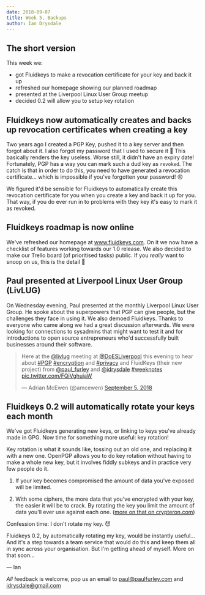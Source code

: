 ```yaml
---
date: 2018-09-07
title: Week 5, Backups
author: Ian Drysdale
---
```


## The short version

This week we:

* got Fluidkeys to make a revocation certificate for your key and back it up
* refreshed our homepage showing our planned roadmap
* presented at the Liverpool Linux User Group meetup
* decided 0.2 will allow you to setup key rotation

## Fluidkeys now automatically creates and backs up revocation certificates when creating a key

Two years ago I created a PGP Key, pushed it to a key server and then forgot about it. I also forgot my password that I used to secure it 🤦‍ This basically renders the key useless. Worse still, it didn't have an expiry date! Fortunately, PGP has a way you can mark such a dud key as `revoked`. The catch is that in order to do this, you need to have generated a revocation certificate... which is impossible if you've forgotten your password! 😡

We figured it'd be sensible for Fluidkeys to automatically create this revocation certificate for you when you create a key and back it up for you. That way, if you do ever run in to problems with they key it's easy to mark it as revoked.

## Fluidkeys roadmap is now online

We've refreshed our homepage at www.fluidkeys.com. On it we now have a checklist of features working towards our 1.0 release. We also decided to make our Trello board (of prioritised tasks) public. If you _really_ want to snoop on us, this is the detail 🔎

## Paul presented at Liverpool Linux User Group (LivLUG)

On Wednesday evening, Paul presented at the monthly Liverpool Linux User Group. He spoke about the superpowers that PGP can give people, but the challenges they face in using it. We also demoed Fluidkeys. Thanks to everyone who came along we had a great discussion afterwards. We were looking for connections to sysadmins that might want to test it and for introductions to open source entrepreneurs who'd successfully built businesses around their software.

<blockquote class="twitter-tweet" data-lang="en"><p lang="en" dir="ltr">Here at the <a href="https://twitter.com/livlug?ref_src=twsrc%5Etfw">@livlug</a> meeting at <a href="https://twitter.com/DoESLiverpool?ref_src=twsrc%5Etfw">@DoESLiverpool</a> this evening to hear about <a href="https://twitter.com/hashtag/PGP?src=hash&amp;ref_src=twsrc%5Etfw">#PGP</a> <a href="https://twitter.com/hashtag/encryption?src=hash&amp;ref_src=twsrc%5Etfw">#encryption</a> and <a href="https://twitter.com/hashtag/privacy?src=hash&amp;ref_src=twsrc%5Etfw">#privacy</a> and FluidKeys (their new project) from <a href="https://twitter.com/paul_furley?ref_src=twsrc%5Etfw">@paul_furley</a> and <a href="https://twitter.com/idrysdale?ref_src=twsrc%5Etfw">@idrysdale</a> <a href="https://twitter.com/hashtag/weeknotes?src=hash&amp;ref_src=twsrc%5Etfw">#weeknotes</a> <a href="https://t.co/FQiVghujaW">pic.twitter.com/FQiVghujaW</a></p>&mdash; Adrian McEwen (@amcewen) <a href="https://twitter.com/amcewen/status/1037412682947874816?ref_src=twsrc%5Etfw">September 5, 2018</a></blockquote>
<script async src="https://platform.twitter.com/widgets.js" charset="utf-8"></script>

## Fluidkeys 0.2 will automatically rotate your keys each month

We've got Fluidkeys generating new keys, or linking to keys you've already made in GPG. Now time for something more useful: key rotation!

Key rotation is what it sounds like, tossing out an old one, and replacing it with a new one. OpenPGP allows you to do key rotation without having to make a whole new key, but it involves fiddly subkeys and in practice very few people do it.

1. If your key becomes compromised the amount of data you've exposed will be limited.

2. With some ciphers, the more data that you've encrypted with your key, the easier it will be to crack. By rotating the key you limit the amount of data you'll ever use against each one. ([more on that on crypteron.com](https://www.crypteron.com/blog/pci-dss-key-rotations-simplified/]))

Confession time: I don't rotate my key. 😈

Fluidkeys 0.2, by automatically rotating my key, would be instantly useful... And it's a step towards a team service that would do this and keep them all in sync across your organisation. But I'm getting ahead of myself. More on that soon...

— Ian

*All* feedback is welcome, pop us an email to [paul@paulfurley.com](mailto:paul@paulfurley.com) and [idrysdale@gmail.com](mailto:idrysdale@gmail.com)
